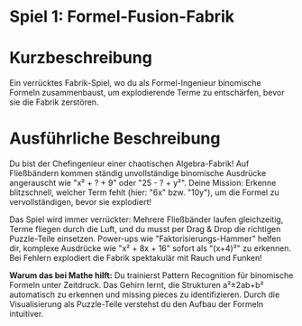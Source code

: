 # Spiel 1: Formel-Fusion-Fabrik

# Kurzbeschreibung

Ein verrücktes Fabrik-Spiel, wo du als Formel-Ingenieur binomische Formeln zusammenbaust, um explodierende Terme zu entschärfen, bevor sie die Fabrik zerstören.

# Ausführliche Beschreibung

Du bist der Chefingenieur einer chaotischen Algebra-Fabrik! Auf Fließbändern kommen ständig unvollständige binomische Ausdrücke angerauscht wie "x² + ? + 9" oder "25 - ? + y²". Deine Mission: Erkenne blitzschnell, welcher Term fehlt (hier: "6x" bzw. "10y"), um die Formel zu vervollständigen, bevor sie explodiert!

Das Spiel wird immer verrückter: Mehrere Fließbänder laufen gleichzeitig, Terme fliegen durch die Luft, und du musst per Drag & Drop die richtigen Puzzle-Teile einsetzen. Power-ups wie "Faktorisierungs-Hammer" helfen dir, komplexe Ausdrücke wie "x² + 8x + 16" sofort als "(x+4)²" zu erkennen. Bei Fehlern explodiert die Fabrik spektakulär mit Rauch und Funken!

**Warum das bei Mathe hilft:** Du trainierst Pattern Recognition für binomische Formeln unter Zeitdruck. Das Gehirn lernt, die Strukturen a²±2ab+b² automatisch zu erkennen und missing pieces zu identifizieren. Durch die Visualisierung als Puzzle-Teile verstehst du den Aufbau der Formeln intuitiver.


